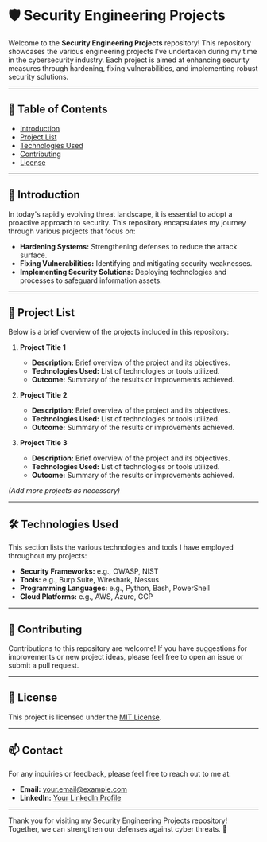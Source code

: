 # 🛡️ Security Engineering Projects

Welcome to the **Security Engineering Projects** repository! This repository showcases the various engineering projects I've undertaken during my time in the cybersecurity industry. Each project is aimed at enhancing security measures through hardening, fixing vulnerabilities, and implementing robust security solutions.

---

## 📁 Table of Contents
- [Introduction](#introduction)
- [Project List](#project-list)
- [Technologies Used](#technologies-used)
- [Contributing](#contributing)
- [License](#license)

---

## 📜 Introduction

In today's rapidly evolving threat landscape, it is essential to adopt a proactive approach to security. This repository encapsulates my journey through various projects that focus on:

- **Hardening Systems:** Strengthening defenses to reduce the attack surface.
- **Fixing Vulnerabilities:** Identifying and mitigating security weaknesses.
- **Implementing Security Solutions:** Deploying technologies and processes to safeguard information assets.

---

## 🔧 Project List

Below is a brief overview of the projects included in this repository:

1. **Project Title 1**
   - **Description:** Brief overview of the project and its objectives.
   - **Technologies Used:** List of technologies or tools utilized.
   - **Outcome:** Summary of the results or improvements achieved.

2. **Project Title 2**
   - **Description:** Brief overview of the project and its objectives.
   - **Technologies Used:** List of technologies or tools utilized.
   - **Outcome:** Summary of the results or improvements achieved.

3. **Project Title 3**
   - **Description:** Brief overview of the project and its objectives.
   - **Technologies Used:** List of technologies or tools utilized.
   - **Outcome:** Summary of the results or improvements achieved.

*(Add more projects as necessary)*

---

## 🛠️ Technologies Used

This section lists the various technologies and tools I have employed throughout my projects:

- **Security Frameworks:** e.g., OWASP, NIST
- **Tools:** e.g., Burp Suite, Wireshark, Nessus
- **Programming Languages:** e.g., Python, Bash, PowerShell
- **Cloud Platforms:** e.g., AWS, Azure, GCP

---

## 🤝 Contributing

Contributions to this repository are welcome! If you have suggestions for improvements or new project ideas, please feel free to open an issue or submit a pull request.

---

## 📄 License

This project is licensed under the [MIT License](LICENSE).

---

## 📫 Contact

For any inquiries or feedback, please feel free to reach out to me at:

- **Email:** your.email@example.com
- **LinkedIn:** [Your LinkedIn Profile](https://linkedin.com/in/yourprofile)

---

Thank you for visiting my Security Engineering Projects repository! Together, we can strengthen our defenses against cyber threats. 🚀
